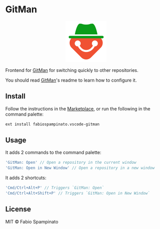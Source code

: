 # GitMan

<p align="center">
  <img src="https://raw.githubusercontent.com/fabiospampinato/vscode-gitman/master/resources/logo.png" width="128" alt="Logo">
</p>

Frontend for [GitMan](https://github.com/fabiospampinato/gitman) for switching quickly to other repositories.

You should read [GitMan](https://github.com/fabiospampinato/gitman)'s readme to learn how to configure it.

## Install

Follow the instructions in the [Marketplace](https://marketplace.visualstudio.com/items?itemName=fabiospampinato.vscode-gitman), or run the following in the command palette:

```sh
ext install fabiospampinato.vscode-gitman
```

## Usage

It adds 2 commands to the command palette:

```js
'GitMan: Open' // Open a repository in the current window
'GitMan: Open in New Window' // Open a repository in a new window
```

It adds 2 shortcuts:

```js
'Cmd/Ctrl+Alt+P' // Triggers `GitMan: Open`
'Cmd/Ctrl+Alt+Shift+P' // Triggers `GitMan: Open in New Window`
```

## License

MIT © Fabio Spampinato
